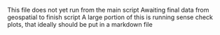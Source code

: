 This file does not yet run from the main script
Awaiting final data from geospatial to finish script
A large portion of this is running sense check plots, that ideally should be put in a markdown file
